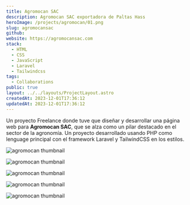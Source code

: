 ```yaml
---
title: Agromocan SAC
description: Agromocan SAC exportadora de Paltas Hass
heroImage: /projects/agromocan/01.png
slug: agromocansac
github:
website: https://agromocansac.com
stack:
  - HTML
  - CSS
  - JavaScript
  - Laravel
  - Tailwindcss
tags:
  - Collaborations
public: true
layout: ../../layouts/ProjectLayout.astro
createdAt: 2023-12-01T17:36:12
updatedAt: 2023-12-01T17:36:12
---
```


Un proyecto Freelance donde tuve que diseñar y desarrollar una página web para **Agromocan SAC**, que se alza como un pilar destacado en el sector de la agronomía.
Un proyecto desarrollado usando PHP como lenguage principal con el framework Laravel y TailwindCSS en los estilos.

![agromocan thumbnail](/projects/agromocan/02.png)

![agromocan thumbnail](/projects/agromocan/03.png)

![agromocan thumbnail](/projects/agromocan/04.png)

![agromocan thumbnail](/projects/agromocan/05.png)

![agromocan thumbnail](/projects/agromocan/06.png)
